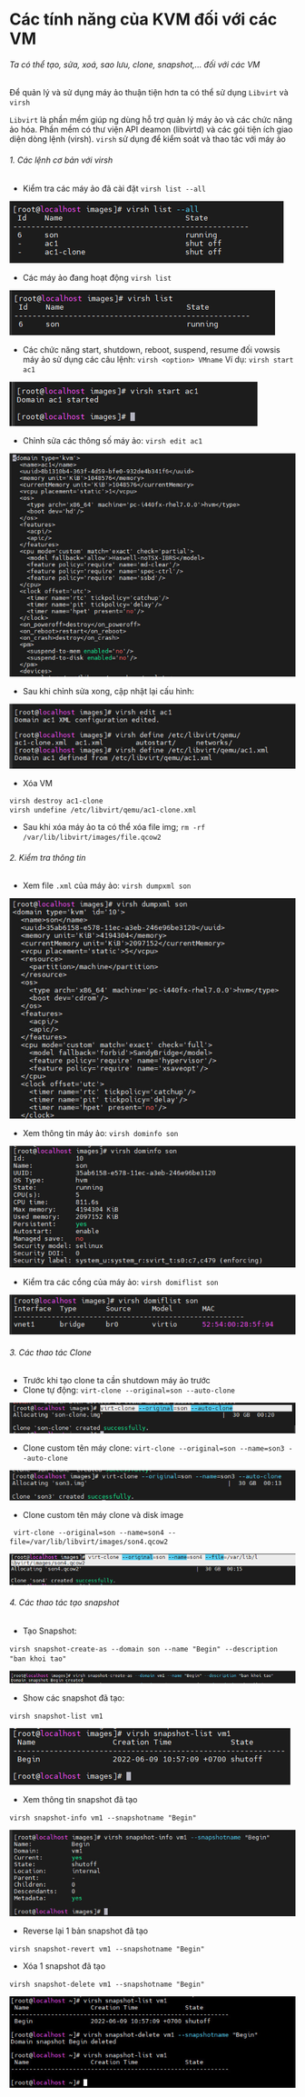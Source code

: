 # Các tính năng của KVM đối với các VM

###### Ta có thể tạo, sửa, xoá, sao lưu, clone, snapshot,... đối với các VM

Để quản lý và sử dụng máy ảo thuận tiện hơn ta có thể sử dụng `Libvirt` và `virsh`

`Libvirt` là phần mềm giúp ng dùng hỗ trợ quản lý máy ảo và các chức năng ảo hóa. Phần mềm có thư viện API deamon (libvirtd) và các gói tiện ích giao diện dòng lệnh (virsh).
`virsh` sử dụng để kiểm soát và thao tác với máy ảo

###### 1. Các lệnh cơ bản với virsh

- Kiểm tra các máy ảo đã cài đặt `virsh list --all`

![](../%E1%BA%A2o%20h%C3%B3a%20openstack/img/KVM/--all.jpg)

- Các máy ảo đang hoạt động `virsh list`

![](../%E1%BA%A2o%20h%C3%B3a%20openstack/img/KVM/virsh%20list.jpg)

- Các chức năng start, shutdown, reboot, suspend, resume đối vowsis máy ảo sử dụng các câu lệnh: `virsh <option> VMname`
Ví dụ: `virsh start ac1`

![](../%E1%BA%A2o%20h%C3%B3a%20openstack/img/KVM/ac1.jpg)

- Chỉnh sửa các thông số máy ảo: `virsh edit ac1`

![](../%E1%BA%A2o%20h%C3%B3a%20openstack/img/KVM/edit%20ac1.jpg)

- Sau khi chỉnh sửa xong, cập nhật lại cấu hình:

![](../%E1%BA%A2o%20h%C3%B3a%20openstack/img/KVM/ed.jpg)

- Xóa VM 

```
virsh destroy ac1-clone
virsh undefine /etc/libvirt/qemu/ac1-clone.xml
```

- Sau khi xóa máy ảo ta có thể xóa file img;
`rm -rf /var/lib/libvirt/images/file.qcow2`


###### 2. Kiểm tra thông tin 

- Xem file `.xml` của máy ảo: `virsh dumpxml son`

![](../%E1%BA%A2o%20h%C3%B3a%20openstack/img/KVM/dumpxml.jpg)

- Xem thông tin máy ảo: `virsh dominfo son`

![](../%E1%BA%A2o%20h%C3%B3a%20openstack/img/KVM/dominfo.jpg)

- Kiểm tra các cổng của máy ảo: `virsh domiflist son`

![](../%E1%BA%A2o%20h%C3%B3a%20openstack/img/KVM/domiflist.jpg)

###### 3. Các thao tác Clone

- Trước khi tạo clone ta cần shutdown máy ảo trước
- Clone tự động: `virt-clone --original=son --auto-clone`

![](../%E1%BA%A2o%20h%C3%B3a%20openstack/img/KVM/clone1.jpg)

- Clone custom tên máy clone: `virt-clone --original=son --name=son3 --auto-clone`

![](../%E1%BA%A2o%20h%C3%B3a%20openstack/img/KVM/clone2.jpg)

- Clone custom tên máy clone và disk image

```
 virt-clone --original=son --name=son4 --file=/var/lib/libvirt/images/son4.qcow2
```

![](../%E1%BA%A2o%20h%C3%B3a%20openstack/img/KVM/clone3.jpg)

###### 4. Các thao tác tạo snapshot

- Tạo Snapshot:

`virsh snapshot-create-as --domain son --name "Begin" --description "ban khoi tao"`

![](../%E1%BA%A2o%20h%C3%B3a%20openstack/img/KVM/snap1.jpg)

- Show các snapshot đã tạo:

`virsh snapshot-list vm1`

![](../%E1%BA%A2o%20h%C3%B3a%20openstack/img/KVM/snapshot-l%C3%ADt.jpg)

- Xem thông tin snapshot đã tạo

`virsh snapshot-info vm1 --snapshotname "Begin"`

![](../%E1%BA%A2o%20h%C3%B3a%20openstack/img/KVM/snapshot-info.jpg)

- Reverse lại 1 bản snapshot đã tạo

`virsh snapshot-revert vm1 --snapshotname "Begin"`

- Xóa 1 snapshot đã tạo

`virsh snapshot-delete vm1 --snapshotname "Begin"`

![](../%E1%BA%A2o%20h%C3%B3a%20openstack/img/KVM/delete%20snapshot.jpg)













